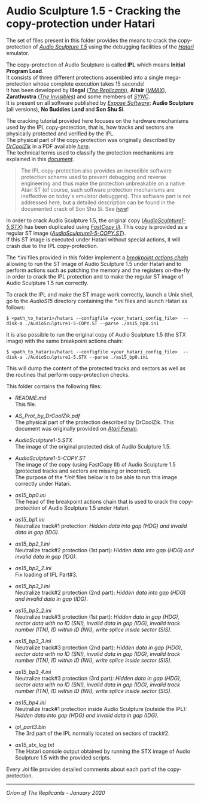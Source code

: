 # Audio Sculpture 1.5 - Cracking the copy-protection under Hatari

The set of files present in this folder provides the means to crack the
copy-protection of
*[Audio Sculpture 1.5](http://www.atarimania.com/utility-atari-st-audio-sculpture_25173.html)*
using the debugging facilities of the
*[Hatari](https://hatari.tuxfamily.org/)* emulator.

The copy-protection of Audio Sculpture is called **IPL** which means
**Initial Program Load**.  
It consists of three different protections assembled into a single
mega-protection whose complete execution takes 15 seconds!  
It has been developed by
**Illegal** (*[The Replicants](https://demozoo.org/groups/31491)*),
**Altair** (*[VMAX](https://demozoo.org/groups/31500)*),
**Zarathustra** (*[The Invisibles](https://demozoo.org/groups/39198)*)
and some members of *[SYNC](https://demozoo.org/groups/2256)*.  
It is present on all software published by
*[Expose Software](http://www.atarimania.com/pgelstsoft.awp?system=S&publisher=2865)*:
**Audio Sculpture** (all versions), **No Buddies Land** and **Son Shu Si**.

The cracking tutorial provided here focuses on the hardware mechanisms used
by the IPL copy-protection, that is, how tracks and sectors are physically
protected and verified by the IPL.  
The physical part of the copy-protection was originally described by
*[DrCoolZik](https://info-coach.fr/atari/index.php)*
in a PDF available *[here](../../../raw/master/AudioS15/AS_Prot_by_DrCoolZik.pdf)*.  
The technical terms used to classify the protection mechanisms are explained in this
*[document](http://info-coach.fr/atari/documents/_mydoc/Atari-Copy-Protection.pdf)*.

> The IPL copy-protection also provides an incredible software protection
> scheme used to prevent debugging and reverse engineering and thus make
> the protection unbreakable on a native Atari ST (of course, such software
> protection mechanisms are ineffective on today's emulator debuggers).
> This software part is not addressed here, but a detailed description
> can be found in the documented crack of Son Shu Si. See *[here](../SonShuSi/IPL.md)*!

In order to crack Audio Sculpture 1.5, the original copy
(*[AudioSculpture1-5.STX](../../../raw/master/AudioS15/AudioSculpture1-5.STX)*)
has been duplicated using
*[FastCopy III](https://demozoo.org/productions/127423/)*.
This copy is provided as a regular ST image
(*[AudioSculpture1-5-COPY.ST](../../../raw/master/AudioS15/AudioSculpture1-5-COPY.ST)*).  
If this ST image is executed under Hatari without special actions, it will
crash due to the IPL copy-protection.

The *\*.ini* files provided in this folder implement a
*[breakpoint actions chain](https://hatari.tuxfamily.org/doc/debugger.html#Chaining_breakpoints)*
allowing to run the ST image of Audio Sculpture 1.5 under Hatari and to
perform actions such as patching the memory and the registers on-the-fly
in order to crack the IPL protection and to make the regular ST image
of Audio Sculpture 1.5 run correctly.

To crack the IPL and make the ST image work correctly, launch a Unix
shell, go to the *AudioS15* directory containing the *\*.ini* files and
launch Hatari as follows:

    $ <path_to_hatari>/hatari --configfile <your_hatari_config_file>  --disk-a ./AudioSculpture1-5-COPY.ST --parse ./as15_bp0.ini

It is also possible to run the original copy of Audio Sculpture 1.5
(the STX image) with the same breakpoint actions chain:

    $ <path_to_hatari>/hatari --configfile <your_hatari_config_file>  --disk-a ./AudioSculpture1-5.STX --parse ./as15_bp0.ini

This will dump the content of the protected tracks and sectors as well as
the routines that perform copy-protection checks.

This folder contains the following files:

- *README.md*  
  This file.

- *AS_Prot_by_DrCoolZik.pdf*  
  The physical part of the protection described by DrCoolZik.
  This document was originally provided on
  *[Atari Forum](http://www.atari-forum.com/viewtopic.php?f=14&t=31939&start=200#p392169)*.

- *AudioSculpture1-5.STX*  
  The image of the original protected disk of Audio Sculpture 1.5.

- *AudioSculpture1-5-COPY.ST*  
  The image of the copy (using FastCopy III) of Audio Sculpture 1.5
  (protected tracks and sectors are missing or incorrect).  
  The purpose of the *\*.init* files below is to be able to run this image
  correctly under Hatari.

- *as15_bp0.ini*  
  The head of the breakpoint actions chain that is used to crack the
  copy-protection of Audio Sculpture 1.5 under Hatari.

- *as15_bp1.ini*  
  Neutralize track#1 protection:
  *Hidden data into gap (HDG) and invalid data in gap (IDG)*.

- *as15_bp2_1.ini*  
  Neutralize track#2 protection (1st part):
  *Hidden data into gap (HDG) and invalid data in gap (IDG)*.

- *as15_bp2_2.ini*  
  Fix loading of IPL Part#3.

- *as15_bp3_1.ini*  
  Neutralize track#2 protection (2nd part):
  *Hidden data into gap (HDG) and invalid data in gap (IDG)*.

- *as15_bp3_2.ini*  
  Neutralize track#3 protection (1st part):
  *Hidden data in gap (HDG), sector data with no ID (SNI),
  invalid data in gap (IDG), invalid track number (ITN),
  ID within ID (IWI), write splice inside sector (SIS)*.

- *as15_bp3_3.ini*  
  Neutralize track#3 protection (2nd part):
  *Hidden data in gap (HDG), sector data with no ID (SNI),
  invalid data in gap (IDG), invalid track number (ITN),
  ID within ID (IWI), write splice inside sector (SIS)*.

- *as15_bp3_4.ini*  
  Neutralize track#3 protection (3rd part):
  *Hidden data in gap (HDG), sector data with no ID (SNI),
  invalid data in gap (IDG), invalid track number (ITN),
  ID within ID (IWI), write splice inside sector (SIS)*.

- *as15_bp4.ini*  
  Neutralize track#1 protection inside Audio Sculpture (outside the IPL):
  *Hidden data into gap (HDG) and invalid data in gap (IDG)*.

- *ipl_part3.bin*  
  The 3rd part of the IPL normally located on sectors of track#2.

- *as15_stx_log.txt*  
  The Hatari console output obtained by running the STX image of
  Audio Sculpture 1.5 with the provided scripts.

Every *.ini* file provides detailed comments about each part of the
copy-protection.

---

*Orion of The Replicants - January 2020*

